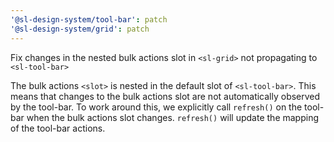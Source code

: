 ```yaml
---
'@sl-design-system/tool-bar': patch
'@sl-design-system/grid': patch
---
```


Fix changes in the nested bulk actions slot in `<sl-grid>` not propagating to `<sl-tool-bar>`

The bulk actions `<slot>` is nested in the default slot of `<sl-tool-bar>`. This means that changes to the bulk actions slot are not automatically observed by the tool-bar. To work around this, we explicitly call `refresh()` on the tool-bar when the bulk actions slot changes. `refresh()` will update the mapping of the tool-bar actions.
